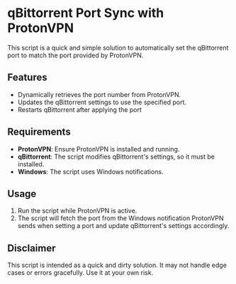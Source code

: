 # qBittorrent Port Sync with ProtonVPN

This script is a quick and simple solution to automatically set the qBittorrent port to match the port provided by ProtonVPN.

## Features
- Dynamically retrieves the port number from ProtonVPN.
- Updates the qBittorrent settings to use the specified port.
- Restarts qBittorrent after applying the port

## Requirements
- **ProtonVPN**: Ensure ProtonVPN is installed and running.
- **qBittorrent**: The script modifies qBittorrent's settings, so it must be installed.
- **Windows**: The script uses Windows notifications.

## Usage
1. Run the script while ProtonVPN is active.
2. The script will fetch the port from the Windows notification ProtonVPN sends when setting a port and update qBittorrent's settings accordingly.

## Disclaimer
This script is intended as a quick and dirty solution. It may not handle edge cases or errors gracefully. Use it at your own risk.